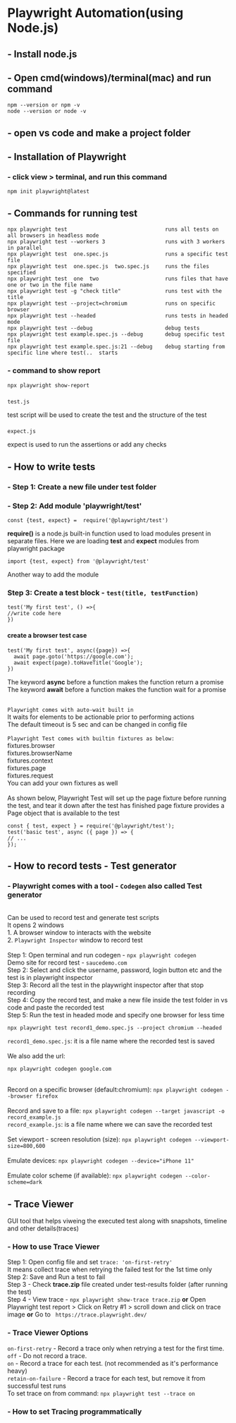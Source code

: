# Playwright Automation(using Node.js)

## - Install node.js
## - Open cmd(windows)/terminal(mac) and run command 
    npm --version or npm -v 
    node --version or node -v
## - open vs code and make a project folder
## - Installation of Playwright
### - click view > terminal, and run this command
    npm init playwright@latest
## - Commands for running test
    npx playwright test                               runs all tests on all browsers in headless mode
    npx playwright test --workers 3                   runs with 3 workers in parallel
    npx playwright test  one.spec.js                  runs a specific test file
    npx playwright test  one.spec.js  two.spec.js     runs the files specified
    npx playwright test  one  two                     runs files that have one or two in the file name
    npx playwright test -g "check title"              runs test with the title
    npx playwright test --project=chromium            runs on specific browser
    npx playwright test --headed                      runs tests in headed mode
    npx playwright test --debug                       debug tests
    npx playwright test example.spec.js --debug       debug specific test file
    npx playwright test example.spec.js:21 --debug    debug starting from specific line where test(..  starts
### - command to show report
    npx playwright show-report
###
    test.js 
test script will be used to create the test and the structure of the test
###
    expect.js
expect is used to run the assertions or add any checks

## - How to write tests
### - Step 1: Create a new file under test folder
### - Step 2: Add module 'playwright/test'
    const {test, expect} =  require('@playwright/test')
<b>require()</b> is a node.js built-in function used to load modules present in separate files. Here we are loading <b>test</b> and <b>expect</b> modules from playwright package
    
    import {test, expect} from '@playwright/test'
Another way to add the module
### Step 3: Create a test block - `test(title, testFunction)`
    test('My first test', () =>{
    //write code here
    })
#### create a browser test case
    test('My first test', async({page}) =>{
      await page.goto('https://google.com');
      await expect(page).toHaveTitle('Google');
    })

The keyword <b>async</b> before a function makes the function return a promise
<br>The keyword <b>await</b> before a function makes the function wait for a promise

<br>`Playwright comes with auto-wait built in`
<br>It waits for elements to be actionable prior to performing actions
<br>The default timeout is 5 sec and can be changed in config file
<br>
<br>`Playwright Test comes with builtin fixtures as below:`
<br>fixtures.browser
<br>fixtures.browserName
<br>fixtures.context
<br>fixtures.page
<br>fixtures.request
<br>You can add your own fixtures as well
<br>
<br>As shown below, Playwright Test will set up the page fixture before running the test, and tear it down after the test has finished
page fixture provides a Page object that is available to the test

    const { test, expect } = require('@playwright/test');
    test('basic test', async ({ page }) => {
    // ...
    });

## - How to record tests - Test generator
### - Playwright comes with a tool - `Codegen` also called Test generator
<br> Can be used to record test and generate test scripts
<br> It opens 2 windows
<br> 1. A browser window to interacts with the website
<br> 2. `Playwright Inspector` window to record test
<br>
<br> Step 1: Open terminal and run codegen - `npx playwright codegen`
<br> Demo site for record test - `saucedemo.com`
<br> Step 2: Select and click the username, password, login button etc and the test is in playwright inspector
<br> Step 3: Record all the test in the playwright inspector after that stop recording
<br> Step 4: Copy the record test, and make a new file inside the test folder in vs code and paste the recorded test
<br> Step 5: Run the test in headed mode and specify one browser for less time
    
    npx playwright test record1_demo.spec.js --project chromium --headed
`record1_demo.spec.js`: it is a file name where the recorded test is saved<br>
<br> We also add the url:

    npx playwright codegen google.com
<br> Record on a specific browser (default:chromium): `npx playwright codegen --browser firefox`<br>
<br> Record and save to a file:  `npx playwright codegen --target javascript -o record_example.js`
<br> `record_example.js`: is a file name where we can save the recorded test<br>
<br> Set viewport - screen resolution (size):  `npx playwright codegen --viewport-size=800,600`<br> 
<br> Emulate devices:  `npx playwright codegen --device="iPhone 11"`<br> 
<br> Emulate color scheme (if available): `npx playwright codegen --color-scheme=dark`<br> 
## - Trace Viewer
GUI tool that helps viweing the executed test along with snapshots, timeline and other details(traces)
### - How to use Trace Viewer
Step 1: Open config file and set `trace: 'on-first-retry'`
<br> It means collect trace when retrying the failed test for the 1st time only
<br> Step 2: Save and Run a test to fail
<br> Step 3 - Check <b>trace.zip</b> file created under test-results folder (after running the test)
<br> Step 4 - View trace - `npx playwright show-trace trace.zip` <b>or</b> Open Playwright test report > Click on Retry #1 > scroll down and click on trace image <b>or</b> Go to ` https://trace.playwright.dev/`
### - Trace Viewer Options
`on-first-retry`  - Record a trace only when retrying a test for the first time.
<br>`off` - Do not record a trace.
<br>`on` - Record a trace for each test. (not recommended as it's performance heavy)
<br>`retain-on-failure` - Record a trace for each test, but remove it from successful test runs
<br> To set trace on from command: `npx playwright test --trace on`

### - How to set Tracing programmatically
